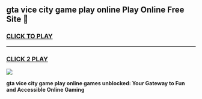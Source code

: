 
## gta vice city game play online Play Online Free Site 👋
<h3>
<a href="https://download.freeplayer.one?title=gta_vice_city_game_play_online&ref=21F">CLICK TO PLAY</a></h3>
<hr>

<h3>
<a href="https://download.freeplayer.one?title=gta_vice_city_game_play_online&ref=21F">CLICK 2 PLAY</a>
  
</h3>

<a href="https://download.freeplayer.one?title=gta_vice_city_game_play_online&ref=21F"><img src="https://cdnb.artstation.com/p/assets/images/images/032/539/853/original/anto-thomas-button-gif.gif"></a>


**gta vice city game play online games unblocked: Your Gateway to Fun and Accessible Online Gaming**
